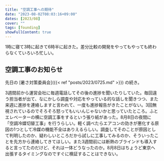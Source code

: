 ```yaml
---
title: "空調工事への期待"
date: "2023-08-02T08:03:16+09:00"
dates: [2023/08]
cover: ""
tags: [founding]
showFullContent: true
---
```


1時に寝て3時に起きて6時半に起きた。差分比較の開発をやってもやっても終わらなくていろいろ忙しい。

## 空調工事のお知らせ

先日の [暑さ対策委員会]({{< ref "posts/2023/0725.md" >}}) の続き。

3週間前から運営会社に毎週電話してその後の進捗を聞いたりしていた。毎回違う担当者が出て、なにかしら調査や対応をやっている的な話しを聞きつつ、また来週に進捗を連絡しますと言われて、一度も進捗報告がきたことがない。3回無視されているのでそろそろ怒ってもいいんじゃないかと思っていたところ。ふとエレベーターの横に空調工事をするという張り紙があった。8月8日の夜間に「空調冷媒切替工事」を行うらしい。軽く調べたらエアコンの効きが悪化する原因の1つとして冷媒の機能不全はありえるらしい。調査してそのことが原因として判明したのか、疑わしいところだから試しに工事してみるのか、そういったことを先方から連絡してきてほしい。また3週間前には断熱のブラインドも導入すると言ってたのだけど、それは一体どうなったのか。8月8日はちょうど東京へ出張するタイミングなのですぐに検証することはできない。

